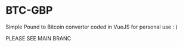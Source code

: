 # BTC-GBP
Simple Pound to Bitcoin converter coded in VueJS for personal use : ) 

PLEASE SEE MAIN BRANC
